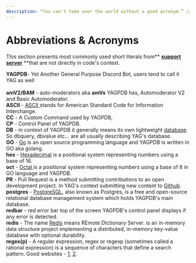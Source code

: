```yaml
---
description: “You can't take over the world without a good acronym.” // C.S. Woolley
---
```


# Abbreviations & Acronyms

This section presents most commonly used short literals from\*\* [**support server**](https://discord.gg/4udtcA5) \*\*that are not directly in code's context.

**YAGPDB**- Yet Another General Purpose Discord Bot, users tend to call it YAG as well\
\
**amV2/BAM** - auto-moderators aka **amVs** YAGPDB has, Automoderator V2 and Basic Automoderator.\
**ASCII** - [ASCII ](https://ascii.cl)stands for American Standard Code for Information Interchange.\
**CC** - A Custom Command used by YAGPDB,\
**CP** - Control Panel of YAGPDB.\
**DB** - in context of YAGPDB it generally means its own lightweight [database](https://docs.yagpdb.xyz/reference/templates#database). So dbquery, dbvalue etc... are all usually describing YAG's database.\
**GO** - [Go](https://golang.org) is an open source programming language and YAGPDB is written in GO aka golang.\
**hex** - [Hexadecimal](https://en.wikipedia.org/wiki/Hexadecimal) is a positional system representing numbers using a base of 16.\
**oct** - [Octal ](https://en.wikipedia.org/wiki/Octal#In\_computers)is a positional system representing numbers using a base of 8 in GO language and YAGPDB.\
**PR** - Pull Request is a method submitting contributions to an open development project. In YAG's context submitting new content to [Github](https://github.com/jonas747/yagpdb/).\
**postgres** - [PostgreSQL](https://www.postgresql.org), also known as Postgres, is a free and open-source relational database management system which holds YAGPDB's main database.\
**redbar** - red error bar top of the screen YAGPDB's control panel displays if any error is detected.\
**redis** - The name [Redis](https://github.com/antirez/redis) means REmote DIctionary Server. is an in-memory data structure project implementing a distributed, in-memory key-value database with optional durability.\
**regex(p)** - A regular expression, regex or regexp (sometimes called a rational expression) is a sequence of characters that define a search pattern. Good websites - [1](http://www.regular-expressions.info), [2](https://regex101.com/?flavor=golang).
